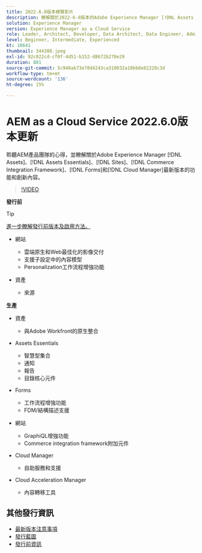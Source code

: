 ```yaml
---
title: 2022.6.0版本總覽影片
description: 瞭解關於2022-6-0版本的Adobe Experience Manager [!DNL Assets Essentials], [!DNL Sites], [!DNL Screens], [!DNL Forms] 和 [!DNL Cloud Foundation]的最新功能和創新內容。
solution: Experience Manager
version: Experience Manager as a Cloud Service
role: Leader, Architect, Developer, Data Architect, Data Engineer, Admin, User
level: Beginner, Intermediate, Experienced
kt: 10641
thumbnail: 344308.jpeg
exl-id: 92c022cd-cf0f-4d51-b152-d8672b270e29
duration: 881
source-git-commit: 5c946ab73e78d4243ca310032a10bb8e82228c3d
workflow-type: tm+mt
source-wordcount: '136'
ht-degree: 15%

---
```


# AEM as a Cloud Service 2022.6.0版本更新

聆聽AEM產品團隊的心得，並瞭解關於Adobe Experience Manager [!DNL Assets]、[!DNL Assets Essentials]、[!DNL Sites]、[!DNL Commerce Integration Framework]、[!DNL Forms]和[!DNL Cloud Manager]最新版本的功能和創新內容。

>[!VIDEO](https://video.tv.adobe.com/v/344308/?quality=12&learn=on)

**發行前**

>[!TIP]
>
>[進一步瞭解發行前版本及啟用方法。](https://experienceleague.adobe.com/docs/experience-manager-cloud-service/content/release-notes/prerelease.html)

* 網站
   * 雲端原生和Web最佳化的影像交付
   * 支援子設定中的內容模型
   * Personalization工作流程增強功能

* 資產
   * 來源

**生產**

* 資產
   * 與Adobe Workfront的原生整合

* Assets Essentials
   * 智慧型集合
   * 通知
   * 報告
   * 目錄核心元件

* Forms
   * 工作流程增強功能
   * FDM/結構描述支援

* 網站
   * GraphiQL增強功能
   * Commerce integration framework附加元件

* Cloud Manager
   * 自助服務和支援

* Cloud Acceleration Manager
   * 內容轉移工具

<!-- Have questions about the release?  Discuss the release in [Experience League Communities](https://adobe.ly/3NDPR8Y). -->

## 其他發行資訊

* [最新版本注意事項](https://experienceleague.adobe.com/docs/experience-manager-cloud-service/content/release-notes/home.html?lang=zh-Hant)
* [發行藍圖](https://experienceleague.adobe.com/docs/experience-manager-release-information/aem-release-updates/update-releases-roadmap.html?lang=zh-Hant)
* [發行前資訊](https://experienceleague.adobe.com/docs/experience-manager-cloud-service/content/release-notes/prerelease.html)
